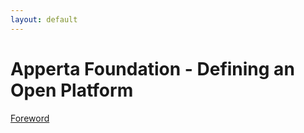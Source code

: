 ```yaml
---
layout: default
---
```


# Apperta Foundation - Defining an Open Platform

[Foreword](Apperta_Defining_an_Open_Platform_SP-nolayout-p2)

